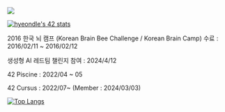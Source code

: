

<a href="https://cv.42.fr/hyeondle" target="_blank">
  <img src="https://img.shields.io/badge/42Cert-000000?style=for-the-badge&logo=42&logoColor=FFFFFF"/>
</a>

<a href="https://cv.42.fr/hyeondle"><img src="https://badge.mediaplus.ma/kettlebells/hyeondle?1337Badge=off&UM6P=off" alt="hyeondle's 42 stats" /></a>

<a>2016 한국 뇌 캠프 (Korean Brain Bee Challenge / Korean Brain Camp) 수료 : 2016/02/11 ~ 2016/02/12</a>

<a>생성형 AI 레드팀 챌린지 참여 : 2024/4/12</a>

<a>42 Piscine : 2022/04 ~ 05</a>

<a>42 Cursus : 2022/07~ (Member : 2024/03/03)</a>

<!--![hyeondle's GitHub stats](https://github-readme-stats-hyeondles-projects.vercel.app/api?username=hyeondle&count_private=true&include_all_commits=true&theme=highcontrast)-->

[![Top Langs](https://github-readme-stats.vercel.app/api/top-langs/?username=hyeondle&layout=donut&count_private=true&include_all_commits=true&theme=highcontrast)](https://github.com/anuraghazra/github-readme-stats)
